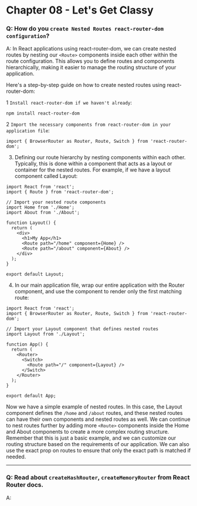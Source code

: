 # Chapter 08 - Let's Get Classy

### Q: How do you `create Nested Routes react-router-dom configuration`?
A: In React applications using react-router-dom, we can create nested routes by nesting our `<Route>` components inside each other within the route configuration. 
This allows you to define routes and components hierarchically, making it easier to manage the routing structure of your application.

Here's a step-by-step guide on how to create nested routes using react-router-dom:

1 `Install react-router-dom if we haven't already`:
```
npm install react-router-dom
```

2 `Import the necessary components from react-router-dom in your application file`:
```
import { BrowserRouter as Router, Route, Switch } from 'react-router-dom';
```

3. Defining our route hierarchy by nesting <Route> components within each other. Typically, this is done within a component that acts as a layout or container for the nested routes. 
For example, if we have a layout component called Layout:

```
import React from 'react';
import { Route } from 'react-router-dom';

// Import your nested route components
import Home from './Home';
import About from './About';

function Layout() {
  return (
    <div>
      <h1>My App</h1>
      <Route path="/home" component={Home} />
      <Route path="/about" component={About} />
    </div>
  );
}

export default Layout;

```

4. In our main application file, wrap our entire application with the Router component, and use the <Switch> component to render only the first matching route:
```
import React from 'react';
import { BrowserRouter as Router, Route, Switch } from 'react-router-dom';

// Import your Layout component that defines nested routes
import Layout from './Layout';

function App() {
  return (
    <Router>
      <Switch>
        <Route path="/" component={Layout} />
      </Switch>
    </Router>
  );
}

export default App;
```

Now we have a simple example of nested routes. In this case, the Layout component defines the `/home` and `/about` routes, and these nested routes can have their own components and nested routes as well.
We can continue to nest routes further by adding more `<Route>` components inside the Home and About components to create a more complex routing structure.
Remember that this is just a basic example, and we can customize our routing structure based on the requirements of our application. We can also use the exact prop on routes to ensure that only the exact path is matched if needed.

---

### Q: Read about `createHashRouter`, `createMemoryRouter` from React Router docs.
A: 











